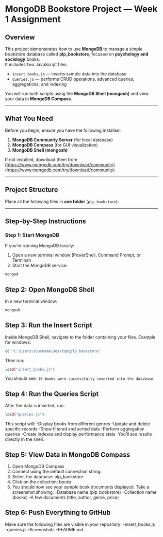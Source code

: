 # MongoDB Bookstore Project — Week 1 Assignment

## Overview
This project demonstrates how to use **MongoDB** to manage a simple bookstore database called **plp_bookstore**, focused on **psychology and sociology** books.  
It includes two JavaScript files:
- `insert_books.js` — inserts sample data into the database  
- `queries.js` — performs CRUD operations, advanced queries, aggregations, and indexing  

You will run both scripts using the **MongoDB Shell (mongosh)** and view your data in **MongoDB Compass**.

---

## What You Need
Before you begin, ensure you have the following installed:

1. **MongoDB Community Server** (for local database)
2. **MongoDB Compass** (for GUI visualization)
3. **MongoDB Shell (mongosh)**

If not installed, download them from:  
[https://www.mongodb.com/try/download/community](https://www.mongodb.com/try/download/community)

---

## Project Structure

Place all the following files in **one folder** (`plp_bookstore`):


---

## Step-by-Step Instructions

### Step 1: Start MongoDB
If you’re running MongoDB locally:
1. Open a new terminal window (PowerShell, Command Prompt, or Terminal)
2. Start the MongoDB service:
```bash
mongod
```

## Step 2: Open MongoDB Shell
In a new terminal window:
```bash 
mongosh  
```   
## Step 3: Run the Insert Script
Inside MongoDB Shell, navigate to the folder containing your files.
Example for windows:
```bash
cd "C:\Users\YourName\Desktop\plp_bookstore"
```
Then run:
```bash
load("insert_books.js")
```
You should see: `10 books were successfully inserted into the database`

## Step 4: Run the Queries Script
After the data is inserted, run:
```bash
load("queries.js")
```

This script will:
-Display books from different genres
-Update and delete specific records
-Show filtered and sorted data
-Perform aggregation queries
-Create indexes and display performance stats
-You’ll see results directly in the shell.

## Step 5: View Data in MongoDB Compass
1. Open MongoDB Compass
2. Connect using the default connection string:
3. Select the database:
plp_bookstore
4. Click on the collection:
books
5. You should now see your sample book documents displayed.
Take a screenshot showing:
-Database name (plp_bookstore)
-Collection name (books)
-A few documents (title, author, genre, price)

## Step 6: Push Everything to GitHub
Make sure the following files are visible in your repository:
-insert_books.js
-queries.js
-Screenshots
-README.md